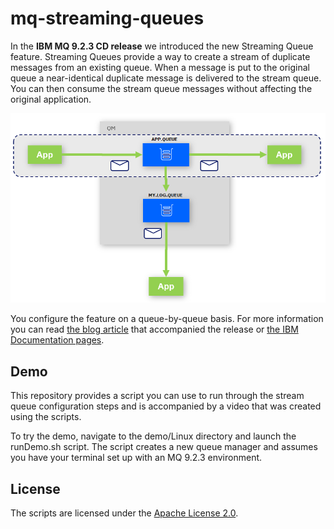 # mq-streaming-queues

In the **IBM MQ 9.2.3 CD release** we introduced the new Streaming Queue feature. Streaming Queues provide a way to create a stream of duplicate messages from an existing queue. When a message is put to the original queue a near-identical duplicate message is delivered to the stream queue. You can then consume the stream queue messages without affecting the original application.

![Streaming Queues diagram](stream-q-scenario.png?raw=true "Streaming Queues diagram")

You configure the feature on a queue-by-queue basis. For more information you can read [the blog article](https://community.ibm.com/community/user/integration/blogs/matthew-whitehead1/2021/07/26/new-streaming-queue-feature-for-mq-923) that accompanied the release or [the IBM Documentation pages](https://www.ibm.com/docs/en/ibm-mq/9.2?topic=scenarios-streaming-queues).

## Demo

This repository provides a script you can use to run through the stream queue configuration steps and is accompanied by a video that was created using the scripts.

To try the demo, navigate to the demo/Linux directory and launch the runDemo.sh script. The script creates a new queue manager and assumes you have your terminal set up with an MQ 9.2.3 environment.

## License

The scripts are licensed under the [Apache License 2.0](http://www.apache.org/licenses/LICENSE-2.0.html).
